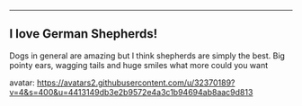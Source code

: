 
---
I love German Shepherds!
---

Dogs in general are amazing but I think shepherds are simply the best.
Big pointy ears, wagging tails and huge smiles what more could you want

avatar: https://avatars2.githubusercontent.com/u/32370189?v=4&s=400&u=4413149db3e2b9572e4a3c1b94694ab8aac9d813
